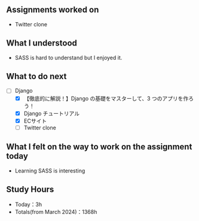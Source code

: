 ## Assignments worked on

- Twitter clone

## What I understood

- SASS is hard to understand but I enjoyed it.

## What to do next

- [ ]  Django
    - [x]  【徹底的に解説！】Django の基礎をマスターして、3 つのアプリを作ろう！
    - [x]  Django チュートリアル
    - [x]  ECサイト
    - [ ]  Twitter clone

## What I felt on the way to work on the assignment today

- Learning SASS is interesting

## Study Hours

- Today：3h
- Totals(from March 2024)：1368h